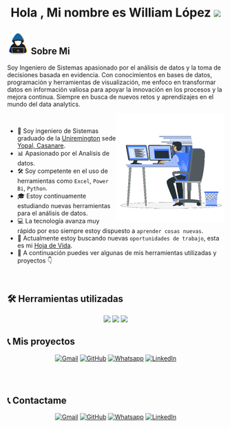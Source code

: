 <h1 align="center">Hola , Mi nombre es William López <img src="https://media.giphy.com/media/hvRJCLFzcasrR4ia7z/giphy.gif" width="35"></h1>


	
## <picture> <img src="https://github.com/WilliamLopez663/WilliamLopez663/blob/main/images/about_me.gif?raw=true" width = 50px></picture> Sobre Mi
<p>Soy Ingeniero de Sistemas apasionado por el análisis de datos y la toma de decisiones basada en evidencia. Con conocimientos en bases de datos, programación y herramientas de visualización, me enfoco en transformar datos en información valiosa para apoyar la innovación en los procesos y la mejora continua. Siempre en busca de nuevos retos y aprendizajes en el mundo del data analytics.</p>
<picture> <img align="right" src="https://github.com/WilliamLopez663/WilliamLopez663/blob/main/images/Right_Side.gif?raw=true" width = 250px></picture>

<br>

- :school: Soy ingeniero de Sistemas graduado de la [Uniremington](https://www.uniremington.edu.co/) sede [Yopal, Casanare](https://www.uniremington.edu.co/yopal/).
- :bar_chart: Apasionado por el Analisis de datos.
- 🛠️ Soy competente en el uso de herramientas como `Excel`, `Power Bi`, `Python`.
- :mortar_board: Estoy continuamente estudiando nuevas herramientas para el análisis de datos.
- :computer: La tecnología avanza muy rápido por eso siempre estoy dispuesto a `aprender cosas nuevas`.
- :page_facing_up: Actualmente estoy buscando nuevas `oportunidades de trabajo`, esta es mi [Hoja de Vida](https://drive.google.com/file/d/1b3rCQnkWQJXTJLt4Xd6rh9X8Hyv7Kwg1/view?usp=drive_link).
- :open_file_folder: A continuación puedes ver algunas de mis herramientas utilizadas y proyectos :point_down:
<br>


## 🛠️ Herramientas utilizadas

<p align="center">
	<img src="https://img.shields.io/badge/Excel-217346?style=for-the-badge&logo=microsoft-excel&logoColor=white" />
	<img src="https://img.shields.io/badge/Power_BI + Dax-F2C811?style=for-the-badge&logo=power-bi&logoColor=black" />
	<img src="https://img.shields.io/badge/Python-3776AB?style=for-the-badge&logo=python&logoColor=white" />
</p>


## :telephone_receiver: Mis proyectos
<p align="center">
	<a href="mailto:ahmed.wiliam9614@gmail.com"><img img src="https://img.shields.io/badge/gmail-%23EA4335.svg?style=plastic&logo=gmail&logoColor=white" alt="Gmail"/></a>
	<a href="https://github.com/WilliamLopez663"><img src="https://img.shields.io/badge/github-%23181717.svg?style=plastic&logo=github&logoColor=white" alt="GitHub"/></a>
	<a href="https://wa.me/573133824935"><img src="https://img.shields.io/badge/whatsapp-%2325D366.svg?style=plastic&logo=whatsapp&logoColor=white" alt="Whatsapp"/></a>
	<a href="https://www.linkedin.com/in/william-lópez-8958a62aa/"><img src="https://img.shields.io/badge/linkedin-%230A66C2.svg?style=plastic&logo=linkedin&logoColor=white" alt="LinkedIn"/></a>
</p>

<br><br>




## :telephone_receiver: Contactame
<p align="center">
	<a href="mailto:ahmed.wiliam9614@gmail.com"><img img src="https://img.shields.io/badge/gmail-%23EA4335.svg?style=plastic&logo=gmail&logoColor=white" alt="Gmail"/></a>
	<a href="https://github.com/WilliamLopez663"><img src="https://img.shields.io/badge/github-%23181717.svg?style=plastic&logo=github&logoColor=white" alt="GitHub"/></a>
	<a href="https://wa.me/573133824935"><img src="https://img.shields.io/badge/whatsapp-%2325D366.svg?style=plastic&logo=whatsapp&logoColor=white" alt="Whatsapp"/></a>
	<a href="https://www.linkedin.com/in/william-lópez-8958a62aa/"><img src="https://img.shields.io/badge/linkedin-%230A66C2.svg?style=plastic&logo=linkedin&logoColor=white" alt="LinkedIn"/></a>
</p>

<br><br>

